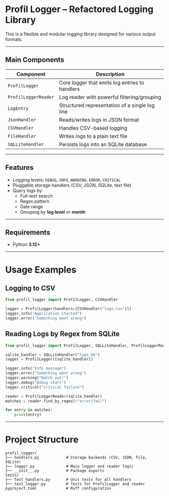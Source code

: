 # Profil Logger – Refactored Logging Library

This is a flexible and modular logging library designed for various output formats.

---

## Main Components

| Component             | Description                                      |
|-----------------------|--------------------------------------------------|
| `ProfilLogger`        | Core logger that emits log entries to handlers   |
| `ProfilLoggerReader`  | Log reader with powerful filtering/grouping      |
| `LogEntry`            | Structured representation of a single log line   |
| `JsonHandler`         | Reads/writes logs in JSON format                 |
| `CSVHandler`          | Handles CSV-based logging                        |
| `FileHandler`         | Writes logs to a plain text file                 |
| `SQLLiteHandler`      | Persists logs into an SQLite database            |

---

## Features

- Logging levels: `DEBUG`, `INFO`, `WARNING`, `ERROR`, `CRITICAL`
- Pluggable storage handlers (CSV, JSON, SQLite, text file)
- Query logs by:
  - Full-text search
  - Regex pattern
  - Date range
  - Grouping by **log level** or **month**

---

## Requirements

- Python **3.12+**

---


# Usage Examples

## Logging to CSV

```python
from profil_logger import ProfilLogger, CSVHandler

logger = ProfilLogger(handlers=[CSVHandler("logs.csv")])
logger.info("Application started")
logger.error("Something went wrong")
```

## Reading Logs by Regex from SQLite
```python
from profil_logger import ProfilLogger, SQLLiteHandler, ProfilLoggerReader

sqlite_handler = SQLLiteHandler("logs.db")
logger = ProfilLogger([sqlite_handler])

logger.info("Info message")
logger.error("Something went wrong")
logger.warning("Watch out!")
logger.debug("Debug start")
logger.critical("Critical failure")

reader = ProfilLoggerReader(sqlite_handler)
matches = reader.find_by_regex(r"error|fail")

for entry in matches:
    print(entry)
```

---


# Project Structure

    profil_logger/
    ├── handlers.py            # Storage backends (CSV, JSON, File, SQLite)
    ├── logger.py              # Main logger and reader logic
    ├── __init__.py            # Package exports
    tests/
    ├── test_handlers.py       # Unit tests for all handlers
    ├── test_logger.py         # Tests for ProfilLogger and reader
    pyproject.toml             # Ruff configuration